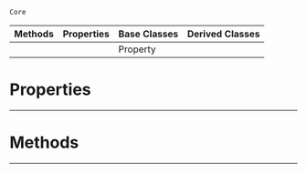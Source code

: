  `Core`

|Methods|Properties|Base Classes|Derived Classes|
|---|---|---|---|
| | |Property| |


 #  Properties


---  
 #  Methods


---  
 

 